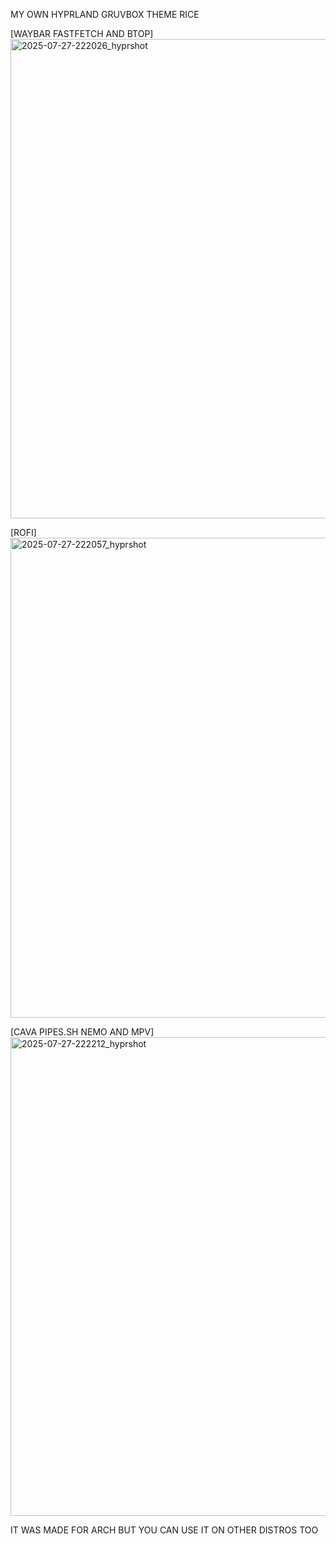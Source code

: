 MY OWN HYPRLAND GRUVBOX THEME RICE 

[WAYBAR FASTFETCH AND BTOP]
<img width="1366" height="767" alt="2025-07-27-222026_hyprshot" src="https://github.com/user-attachments/assets/25e9876d-8420-49ed-940c-450e3aa8152d" />

[ROFI]
<img width="1366" height="768" alt="2025-07-27-222057_hyprshot" src="https://github.com/user-attachments/assets/85340de4-b934-467b-b968-ea6636a21cbf" />

[CAVA PIPES.SH NEMO AND MPV]
<img width="1366" height="766" alt="2025-07-27-222212_hyprshot" src="https://github.com/user-attachments/assets/37b690be-3001-4dca-b05a-be97ecf64470" />

IT WAS MADE FOR ARCH BUT YOU CAN USE IT ON OTHER DISTROS TOO
